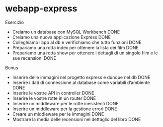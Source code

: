 # webapp-express
Esercizio
- Creiamo un database con MySQL Workbench DONE
- Creiamo una nuova applicazione Express DONE
- Colleghiamo l’app al db e verifichiamo che tutto funzioni DONE
- Prepariamo una rotta index per ottenere la lista dei film DONE
- Prepariamo una rotta show per ottenere i dettagli di un singolo film e le sue recensioni DONE

Bonus
- Inserire delle immagini nel progetto express e dunque nel db DONE
- Inserire i dati di connessione al database come variabili d’ambiente DONE
- Inserire le vostre API in controller DONE
- Inserire le vostre rotte in un router DONE
- Inserire un middleware per le rotte inesistenti DONE
- Inserire un middleware per la gestione errori DONE
- Creare un middleware per le immagini DONE
- Mostrare la media delle recensioni nel dettaglio del libro DONE